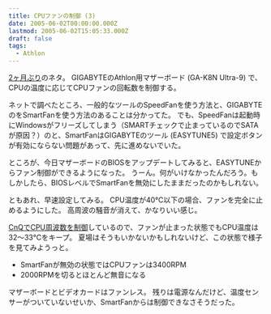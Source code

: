 ```yaml
---
title: CPUファンの制御 (3)
date: 2005-06-02T00:00:00.000Z
lastmod: 2005-06-02T15:05:33.000Z
draft: false
tags:
  - Athlon
---
```


[2ヶ月ぶり](/posts/20050329/p03)のネタ。 GIGABYTEのAthlon用マザーボード (GA-K8N Ultra-9) で、CPUの温度に応じてCPUファンの回転数を制御する。

ネットで調べたところ、一般的なツールのSpeedFanを使う方法と、GIGABYTEのをSmartFanを使う方法のあることは分かってた。 でも、SpeedFanは起動時にWindowsがフリーズしてしまう（SMARTチェックで止まっているのでSATAが原因？）のと、SmartFanはGIGABYTEのツール (EASYTUNE5) で設定ボタンが有効にならない問題があって、先に進めないでいた。

ところが、今日マザーボードのBIOSをアップデートしてみると、EASYTUNEからファン制御ができるようになった。 うーん。何がいけなかったんだろう。もしかしたら、BIOSレベルでSmartFanを無効にしたままだったのかもしれない。

ともあれ、早速設定してみる。 CPU温度が40℃以下の場合、ファンを完全に止めるようにした。 高周波の騒音が消えて、かなりいい感じ。

[CnQでCPU周波数を制御](/posts/20050329/p02)しているので、ファンが止まった状態でもCPU温度は32〜33℃をキープ。 夏場はそうもいかないかもしれないけど、この状態で様子を見てみようっと。

- SmartFanが無効の状態ではCPUファンは3400RPM
- 2000RPMを切るとほとんど無音になる

マザーボードとビデオカードはファンレス。 残りは電源なんだけど、温度センサーがついていないせいか、SmartFanからは制御できなさそうだった。
